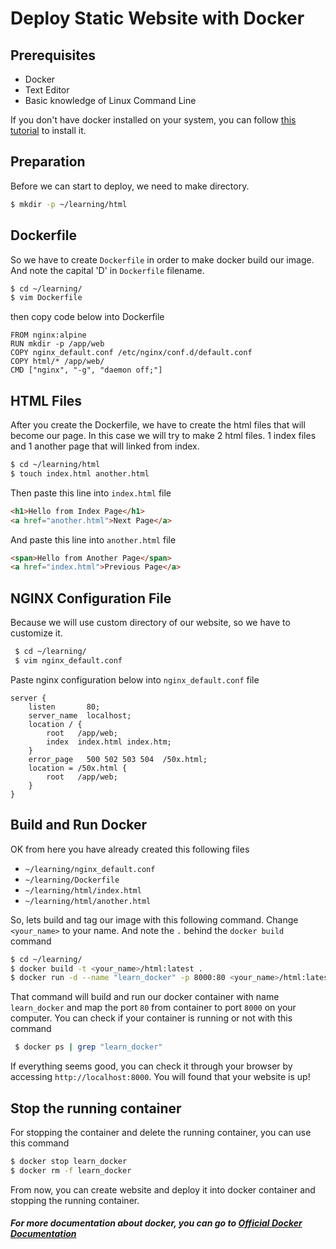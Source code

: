 Deploy Static Website with Docker
===
Prerequisites
---
- Docker
- Text Editor
- Basic knowledge of Linux Command Line

If you don't have docker installed on your system, you can follow [this tutorial](install-docker-ubuntu.md) to install it.

Preparation
---
Before we can start to deploy, we need to make directory.
```sh
$ mkdir -p ~/learning/html
```
Dockerfile
---
So we have to create `Dockerfile` in order to make docker build our image. And note the capital 'D' in `Dockerfile` filename.
```sh
$ cd ~/learning/
$ vim Dockerfile
```
then copy code below into Dockerfile
```docker
FROM nginx:alpine
RUN mkdir -p /app/web
COPY nginx_default.conf /etc/nginx/conf.d/default.conf
COPY html/* /app/web/
CMD ["nginx", "-g", "daemon off;"]
```
HTML Files
---
After you create the Dockerfile, we have to create the html files that will become our page. In this case we will try to make 2 html files. 1 index files and 1 another page that will linked from index.
```sh
$ cd ~/learning/html
$ touch index.html another.html
```
Then paste this line into `index.html` file
```html
<h1>Hello from Index Page</h1>
<a href="another.html">Next Page</a>
```

And paste this line into `another.html` file
```html
<span>Hello from Another Page</span>
<a href="index.html">Previous Page</a>
```

NGINX Configuration File
---
Because we will use custom directory of our website, so we have to customize it.
```sh
 $ cd ~/learning/
 $ vim nginx_default.conf
```

Paste nginx configuration below into `nginx_default.conf` file
```nginx
server {
    listen       80;
    server_name  localhost;
    location / {
        root   /app/web;
        index  index.html index.htm;
    }
    error_page   500 502 503 504  /50x.html;
    location = /50x.html {
        root   /app/web;
    }
}
```

Build and Run Docker
---
OK from here you have already created this following files

- `~/learning/nginx_default.conf`
- `~/learning/Dockerfile`
- `~/learning/html/index.html`
- `~/learning/html/another.html`

So, lets build and tag our image with this following command.
Change `<your_name>` to your name. And note the `.` behind the `docker build` command
```sh
$ cd ~/learning/
$ docker build -t <your_name>/html:latest .
$ docker run -d --name "learn_docker" -p 8000:80 <your_name>/html:latest
```

That command will build and run our docker container with name `learn_docker` and map the port `80` from container to port `8000` on your computer.
You can check if your container is running or not with this command
```sh
 $ docker ps | grep "learn_docker"
```
If everything seems good, you can check it through your browser by accessing `http://localhost:8000`.
You will found that your website is up!

Stop the running container
---
For stopping the container and delete the running container, you can use this command
```sh
$ docker stop learn_docker
$ docker rm -f learn_docker
```
From now, you can create website and deploy it into docker container and stopping the running container.
##### For more documentation about docker, you can go to [ Official Docker Documentation](https://docs.docker.com/)
